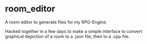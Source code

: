 # room_editor
A room editor to generate files for my RPG-Engine.

Hacked together in a few days to make a simple interface to convert graphical
depiction of a room to a .json file, then to a .cpp file.
